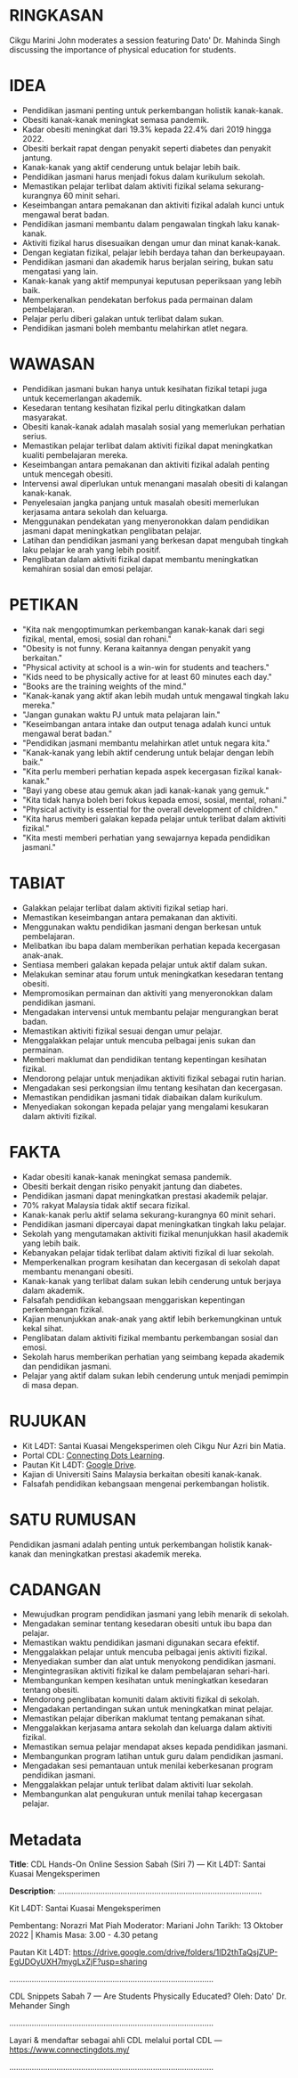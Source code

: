 # RINGKASAN
Cikgu Marini John moderates a session featuring Dato' Dr. Mahinda Singh discussing the importance of physical education for students.

# IDEA
- Pendidikan jasmani penting untuk perkembangan holistik kanak-kanak.
- Obesiti kanak-kanak meningkat semasa pandemik.
- Kadar obesiti meningkat dari 19.3% kepada 22.4% dari 2019 hingga 2022.
- Obesiti berkait rapat dengan penyakit seperti diabetes dan penyakit jantung.
- Kanak-kanak yang aktif cenderung untuk belajar lebih baik.
- Pendidikan jasmani harus menjadi fokus dalam kurikulum sekolah.
- Memastikan pelajar terlibat dalam aktiviti fizikal selama sekurang-kurangnya 60 minit sehari.
- Keseimbangan antara pemakanan dan aktiviti fizikal adalah kunci untuk mengawal berat badan.
- Pendidikan jasmani membantu dalam pengawalan tingkah laku kanak-kanak.
- Aktiviti fizikal harus disesuaikan dengan umur dan minat kanak-kanak.
- Dengan kegiatan fizikal, pelajar lebih berdaya tahan dan berkeupayaan.
- Pendidikan jasmani dan akademik harus berjalan seiring, bukan satu mengatasi yang lain.
- Kanak-kanak yang aktif mempunyai keputusan peperiksaan yang lebih baik.
- Memperkenalkan pendekatan berfokus pada permainan dalam pembelajaran.
- Pelajar perlu diberi galakan untuk terlibat dalam sukan.
- Pendidikan jasmani boleh membantu melahirkan atlet negara.

# WAWASAN
- Pendidikan jasmani bukan hanya untuk kesihatan fizikal tetapi juga untuk kecemerlangan akademik.
- Kesedaran tentang kesihatan fizikal perlu ditingkatkan dalam masyarakat.
- Obesiti kanak-kanak adalah masalah sosial yang memerlukan perhatian serius.
- Memastikan pelajar terlibat dalam aktiviti fizikal dapat meningkatkan kualiti pembelajaran mereka.
- Keseimbangan antara pemakanan dan aktiviti fizikal adalah penting untuk mencegah obesiti.
- Intervensi awal diperlukan untuk menangani masalah obesiti di kalangan kanak-kanak.
- Penyelesaian jangka panjang untuk masalah obesiti memerlukan kerjasama antara sekolah dan keluarga.
- Menggunakan pendekatan yang menyeronokkan dalam pendidikan jasmani dapat meningkatkan penglibatan pelajar.
- Latihan dan pendidikan jasmani yang berkesan dapat mengubah tingkah laku pelajar ke arah yang lebih positif.
- Penglibatan dalam aktiviti fizikal dapat membantu meningkatkan kemahiran sosial dan emosi pelajar.

# PETIKAN
- "Kita nak mengoptimumkan perkembangan kanak-kanak dari segi fizikal, mental, emosi, sosial dan rohani."
- "Obesity is not funny. Kerana kaitannya dengan penyakit yang berkaitan."
- "Physical activity at school is a win-win for students and teachers."
- "Kids need to be physically active for at least 60 minutes each day."
- "Books are the training weights of the mind."
- "Kanak-kanak yang aktif akan lebih mudah untuk mengawal tingkah laku mereka."
- "Jangan gunakan waktu PJ untuk mata pelajaran lain."
- "Keseimbangan antara intake dan output tenaga adalah kunci untuk mengawal berat badan."
- "Pendidikan jasmani membantu melahirkan atlet untuk negara kita."
- "Kanak-kanak yang lebih aktif cenderung untuk belajar dengan lebih baik."
- "Kita perlu memberi perhatian kepada aspek kecergasan fizikal kanak-kanak."
- "Bayi yang obese atau gemuk akan jadi kanak-kanak yang gemuk."
- "Kita tidak hanya boleh beri fokus kepada emosi, sosial, mental, rohani."
- "Physical activity is essential for the overall development of children."
- "Kita harus memberi galakan kepada pelajar untuk terlibat dalam aktiviti fizikal."
- "Kita mesti memberi perhatian yang sewajarnya kepada pendidikan jasmani."

# TABIAT
- Galakkan pelajar terlibat dalam aktiviti fizikal setiap hari.
- Memastikan keseimbangan antara pemakanan dan aktiviti.
- Menggunakan waktu pendidikan jasmani dengan berkesan untuk pembelajaran.
- Melibatkan ibu bapa dalam memberikan perhatian kepada kecergasan anak-anak.
- Sentiasa memberi galakan kepada pelajar untuk aktif dalam sukan.
- Melakukan seminar atau forum untuk meningkatkan kesedaran tentang obesiti.
- Mempromosikan permainan dan aktiviti yang menyeronokkan dalam pendidikan jasmani.
- Mengadakan intervensi untuk membantu pelajar mengurangkan berat badan.
- Memastikan aktiviti fizikal sesuai dengan umur pelajar.
- Menggalakkan pelajar untuk mencuba pelbagai jenis sukan dan permainan.
- Memberi maklumat dan pendidikan tentang kepentingan kesihatan fizikal.
- Mendorong pelajar untuk menjadikan aktiviti fizikal sebagai rutin harian.
- Mengadakan sesi perkongsian ilmu tentang kesihatan dan kecergasan.
- Memastikan pendidikan jasmani tidak diabaikan dalam kurikulum.
- Menyediakan sokongan kepada pelajar yang mengalami kesukaran dalam aktiviti fizikal.

# FAKTA
- Kadar obesiti kanak-kanak meningkat semasa pandemik.
- Obesiti berkait dengan risiko penyakit jantung dan diabetes.
- Pendidikan jasmani dapat meningkatkan prestasi akademik pelajar.
- 70% rakyat Malaysia tidak aktif secara fizikal.
- Kanak-kanak perlu aktif selama sekurang-kurangnya 60 minit sehari.
- Pendidikan jasmani dipercayai dapat meningkatkan tingkah laku pelajar.
- Sekolah yang mengutamakan aktiviti fizikal menunjukkan hasil akademik yang lebih baik.
- Kebanyakan pelajar tidak terlibat dalam aktiviti fizikal di luar sekolah.
- Memperkenalkan program kesihatan dan kecergasan di sekolah dapat membantu menangani obesiti.
- Kanak-kanak yang terlibat dalam sukan lebih cenderung untuk berjaya dalam akademik.
- Falsafah pendidikan kebangsaan menggariskan kepentingan perkembangan fizikal.
- Kajian menunjukkan anak-anak yang aktif lebih berkemungkinan untuk kekal sihat.
- Penglibatan dalam aktiviti fizikal membantu perkembangan sosial dan emosi.
- Sekolah harus memberikan perhatian yang seimbang kepada akademik dan pendidikan jasmani.
- Pelajar yang aktif dalam sukan lebih cenderung untuk menjadi pemimpin di masa depan.

# RUJUKAN
- Kit L4DT: Santai Kuasai Mengeksperimen oleh Cikgu Nur Azri bin Matia.
- Portal CDL: [Connecting Dots Learning](https://www.connectingdots.my/).
- Pautan Kit L4DT: [Google Drive](https://drive.google.com/drive/folders/1lD2thTaQsjZUP-EgUDOyUXH7mygLxZjF?usp=sharing).
- Kajian di Universiti Sains Malaysia berkaitan obesiti kanak-kanak.
- Falsafah pendidikan kebangsaan mengenai perkembangan holistik.

# SATU RUMUSAN
Pendidikan jasmani adalah penting untuk perkembangan holistik kanak-kanak dan meningkatkan prestasi akademik mereka.

# CADANGAN
- Mewujudkan program pendidikan jasmani yang lebih menarik di sekolah.
- Mengadakan seminar tentang kesedaran obesiti untuk ibu bapa dan pelajar.
- Memastikan waktu pendidikan jasmani digunakan secara efektif.
- Menggalakkan pelajar untuk mencuba pelbagai jenis aktiviti fizikal.
- Menyediakan sumber dan alat untuk menyokong pendidikan jasmani.
- Mengintegrasikan aktiviti fizikal ke dalam pembelajaran sehari-hari.
- Membangunkan kempen kesihatan untuk meningkatkan kesedaran tentang obesiti.
- Mendorong penglibatan komuniti dalam aktiviti fizikal di sekolah.
- Mengadakan pertandingan sukan untuk meningkatkan minat pelajar.
- Memastikan pelajar diberikan maklumat tentang pemakanan sihat.
- Menggalakkan kerjasama antara sekolah dan keluarga dalam aktiviti fizikal.
- Memastikan semua pelajar mendapat akses kepada pendidikan jasmani.
- Membangunkan program latihan untuk guru dalam pendidikan jasmani.
- Mengadakan sesi pemantauan untuk menilai keberkesanan program pendidikan jasmani.
- Menggalakkan pelajar untuk terlibat dalam aktiviti luar sekolah.
- Membangunkan alat pengukuran untuk menilai tahap kecergasan pelajar.

# Metadata
**Title**: CDL Hands-On Online Session Sabah (Siri 7) — Kit L4DT: Santai Kuasai Mengeksperimen

**Description**: ...........................................................................................

Kit L4DT: Santai Kuasai Mengeksperimen

Pembentang: Norazri Mat Piah
Moderator: Mariani John
Tarikh: 13 Oktober 2022   |   Khamis
Masa: 3.00 - 4.30 petang

Pautan Kit L4DT: https://drive.google.com/drive/folders/1lD2thTaQsjZUP-EgUDOyUXH7mygLxZjF?usp=sharing

...........................................................................................

CDL Snippets Sabah 7 — Are Students Physically Educated?
Oleh: Dato' Dr. Mehander Singh

...........................................................................................

Layari & mendaftar sebagai ahli CDL melalui portal CDL — https://www.connectingdots.my/

...........................................................................................